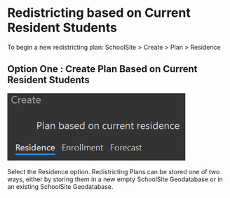 # Redistricting based on Current Resident Students
To begin a new redistricting plan: SchoolSite > Create > Plan > Residence

## Option One : Create Plan Based on Current Resident Students
![Residence](planImages/residence.png)

Select the Residence option. Redistricting Plans can be stored one of two ways, either by storing them in a new empty SchoolSite Geodatabase or in an existing SchoolSite Geodatabase.
